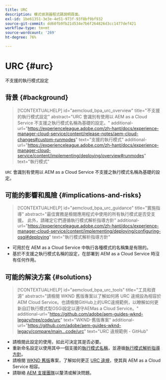 ```yaml
---
title: URC
description: 模式偵測器程式碼說明頁面。
exl-id: 1be61351-3e3e-4e51-973f-93f8bf9bf932
source-git-commit: dd60fb9fb21d534e7b6f264826d3cc1477def421
workflow-type: tm+mt
source-wordcount: '269'
ht-degree: 76%

---
```


# URC {#urc}

不支援的執行模式設定

## 背景 {#background}

>[!CONTEXTUALHELP]
>id="aemcloud_bpa_urc_overview"
>title="不支援的執行模式設定"
>abstract="URC 會識別有使用以 AEM as a Cloud Service 不支援之執行模式名稱為基礎的設定。"
>additional-url="https://experienceleague.adobe.com/zh-hant/docs/experience-manager-cloud-service/content/release-notes/aem-cloud-changes#custom-runmodes" text="支援的執行模式"
>additional-url="https://experienceleague.adobe.com/zh-hant/docs/experience-manager-cloud-service/content/implementing/deploying/overview#runmodes" text="執行模式"

`URC` 會識別有使用以 AEM as a Cloud Service 不支援之執行模式名稱為基礎的設定。

## 可能的影響和風險 {#implications-and-risks}

>[!CONTEXTUALHELP]
>id="aemcloud_bpa_urc_guidance"
>title="實施指導"
>abstract="最佳實務是檢閱應用程式中使用的所有執行模式是否受支援。 此外，請確定它們遵循執行模式解析指導方針"
>additional-url="https://experienceleague.adobe.com/zh-hant/docs/experience-manager-cloud-service/content/implementing/deploying/configuring-osgi#deploying" text="執行模式解析指導方針"

* 可用於在 AEM as a Cloud Service 中執行各種模式的名稱集是有限的。
* 基於不支援之執行模式名稱的設定，在部署到 AEM as a Cloud Service 時沒有任何作用。

## 可能的解決方案 {#solutions}

>[!CONTEXTUALHELP]
>id="aemcloud_bpa_urc_tools"
>title="工具和資源"
>abstract="請檢閱 WKND 舊版專案以了解如何將 URC 違規設為相容於 AEM Cloud Service。也請檢閱GitHub上的URC違規範例，以瞭解如何更新自訂執行模式型OSGi設定以遵守AEMas a Cloud Service。"
>additional-url="https://github.com/adobe/aem-guides-wknd-legacy/tree/code/urc" text="WKND-舊版專案"
>additional-url="https://github.com/adobe/aem-guides-wknd-legacy/compare/main...code/urc" text="URC 違規範例 - GitHub"

* 請檢閱此設定的使用，如此可決定其是否必要。
* 重新命名設定以使用其中一個支援的[執行模式名稱](https://experienceleague.adobe.com/zh-hant/docs/experience-manager-cloud-service/content/release-notes/aem-cloud-changes#custom-runmodes)，並遵循[執行模式解析指導方針](https://experienceleague.adobe.com/zh-hant/docs/experience-manager-cloud-service/content/implementing/deploying/configuring-osgi#runmode-resolution)。
* 請檢閱 [WKND 舊版](https://github.com/adobe/aem-guides-wknd-legacy/tree/code/urc)專案，了解如何更正 [URC 違規](https://github.com/adobe/aem-guides-wknd-legacy/compare/main...code/urc)，使其與 AEM as a Cloud Service 相容。
* 請聯絡 [AEM 支援團隊](https://helpx.adobe.com/tw/enterprise/using/support-for-experience-cloud.html)以釐清或解決問題。
